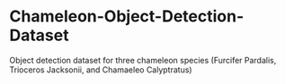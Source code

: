 # Chameleon-Object-Detection-Dataset
Object detection dataset for three chameleon species (Furcifer Pardalis, Trioceros Jacksonii, and  Chamaeleo Calyptratus)
